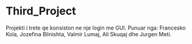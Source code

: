 # Third_Project
Projekti i trete qe konsiston ne nje login me GUI. Punuar nga: Francesko Kola, Jozefina Blinishta, Valmir Lumaj, Ali Skuqaj dhe Jurgen Meti.
